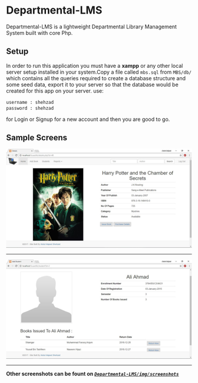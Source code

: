 # Departmental-LMS
Departmental-LMS is a lightweight Departmental Library Management System built with core Php.

## Setup
In order to run this application you must have a **xampp** or any other local server setup installed in your system.Copy a file called 
`mbs.sql` from `MBS/db/` which contains all the queries required to create a database structure and some seed data,
export it to your server so that the database would be created for this app on your server.
use:
```
username : shehzad
password : shehzad
```
for Login or Signup for a new account and then you are good to go.

## Sample Screens
![*Book Details*](https://github.com/amshehzad/Departmental-LMS/blob/master/img/screenshots/book-detail.JPG)

-------------------

![*Student Details*](https://github.com/amshehzad/Departmental-LMS/blob/master/img/screenshots/student-detail.JPG)

-------------------
**Other screenshots can be fount on  [*`Departmental-LMS/img/screenshots`*](https://github.com/amshehzad/Departmental-LMS/tree/master/img/screenshots/)**
